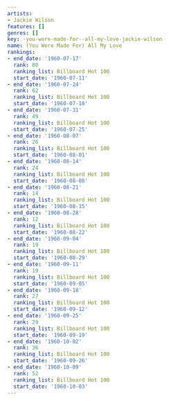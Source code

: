 ```yaml
---
artists:
- Jackie Wilson
features: []
genres: []
key: -you-were-made-for--all-my-love-jackie-wilson
name: (You Were Made For) All My Love
rankings:
- end_date: '1960-07-17'
  rank: 80
  ranking_list: Billboard Hot 100
  start_date: '1960-07-11'
- end_date: '1960-07-24'
  rank: 62
  ranking_list: Billboard Hot 100
  start_date: '1960-07-18'
- end_date: '1960-07-31'
  rank: 49
  ranking_list: Billboard Hot 100
  start_date: '1960-07-25'
- end_date: '1960-08-07'
  rank: 26
  ranking_list: Billboard Hot 100
  start_date: '1960-08-01'
- end_date: '1960-08-14'
  rank: 24
  ranking_list: Billboard Hot 100
  start_date: '1960-08-08'
- end_date: '1960-08-21'
  rank: 14
  ranking_list: Billboard Hot 100
  start_date: '1960-08-15'
- end_date: '1960-08-28'
  rank: 12
  ranking_list: Billboard Hot 100
  start_date: '1960-08-22'
- end_date: '1960-09-04'
  rank: 19
  ranking_list: Billboard Hot 100
  start_date: '1960-08-29'
- end_date: '1960-09-11'
  rank: 19
  ranking_list: Billboard Hot 100
  start_date: '1960-09-05'
- end_date: '1960-09-18'
  rank: 27
  ranking_list: Billboard Hot 100
  start_date: '1960-09-12'
- end_date: '1960-09-25'
  rank: 29
  ranking_list: Billboard Hot 100
  start_date: '1960-09-19'
- end_date: '1960-10-02'
  rank: 36
  ranking_list: Billboard Hot 100
  start_date: '1960-09-26'
- end_date: '1960-10-09'
  rank: 52
  ranking_list: Billboard Hot 100
  start_date: '1960-10-03'
---
```


